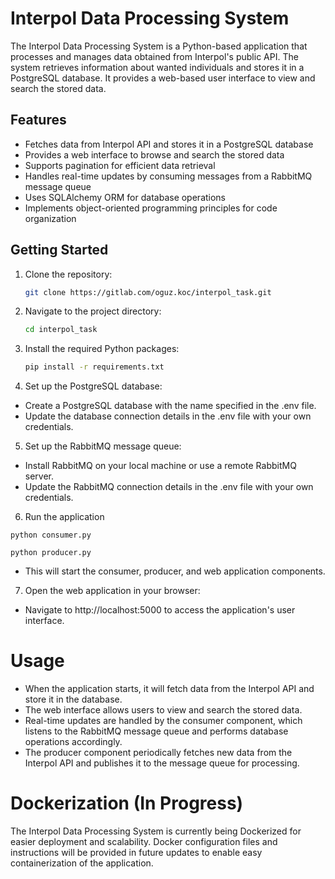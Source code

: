# Interpol Data Processing System

The Interpol Data Processing System is a Python-based application that processes and manages data obtained from Interpol's public API. The system retrieves information about wanted individuals and stores it in a PostgreSQL database. It provides a web-based user interface to view and search the stored data.

## Features

- Fetches data from Interpol API and stores it in a PostgreSQL database
- Provides a web interface to browse and search the stored data
- Supports pagination for efficient data retrieval
- Handles real-time updates by consuming messages from a RabbitMQ message queue
- Uses SQLAlchemy ORM for database operations
- Implements object-oriented programming principles for code organization
## Getting Started

1. Clone the repository:

   ```bash
   git clone https://gitlab.com/oguz.koc/interpol_task.git

2. Navigate to the project directory:

   ```bash
   cd interpol_task

3. Install the required Python packages:

   ```bash
   pip install -r requirements.txt

4. Set up the PostgreSQL database:

- Create a PostgreSQL database with the name specified in the .env file.
- Update the database connection details in the .env file with your own credentials.

5. Set up the RabbitMQ message queue:
- Install RabbitMQ on your local machine or use a remote RabbitMQ server.
- Update the RabbitMQ connection details in the .env file with your own credentials.

6. Run the application

`python consumer.py`

`python producer.py`

- This will start the consumer, producer, and web application components.
7. Open the web application in your browser:
- Navigate to http://localhost:5000 to access the application's user interface.

# Usage
- When the application starts, it will fetch data from the Interpol API and store it in the database.
- The web interface allows users to view and search the stored data.
- Real-time updates are handled by the consumer component, which listens to the RabbitMQ message queue and performs database operations accordingly.
- The producer component periodically fetches new data from the Interpol API and publishes it to the message queue for processing.

# Dockerization (In Progress)
The Interpol Data Processing System is currently being Dockerized for easier deployment and scalability. Docker configuration files and instructions will be provided in future updates to enable easy containerization of the application.